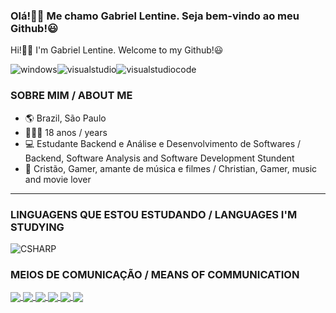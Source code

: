 ### Olá!👋🏻 Me chamo Gabriel Lentine. Seja bem-vindo ao meu Github!😃
<p>Hi!👋🏻 I'm Gabriel Lentine. Welcome to my Github!😃</p>

<img align="center" alt="windows" src="https://img.shields.io/badge/Windows-0078D6?style=for-the-badge&logo=windows&logoColor=white"/><img align="center" alt="visualstudio" src="https://img.shields.io/badge/Visual_Studio-5C2D91?style=for-the-badge&logo=visual%20studio&logoColor=white"/><img align="center" alt="visualstudiocode" src="https://img.shields.io/badge/Visual_Studio_Code-0078D4?style=for-the-badge&logo=visual%20studio%20code&logoColor=white"/>

### SOBRE MIM / ABOUT ME
- 🌎 Brazil, São Paulo
- 🧔🏻‍♂️ 18 anos / years
- 💻 Estudante Backend e Análise e Desenvolvimento de Softwares / Backend, Software Analysis and Software Development Stundent
- 🎲 Cristão, Gamer, amante de música e filmes / Christian, Gamer, music and movie lover
<hr>

### LINGUAGENS QUE ESTOU ESTUDANDO / LANGUAGES I'M STUDYING
<div>
  <img align="center" alt="CSHARP" src="https://img.shields.io/badge/C%23-239120?style=for-the-badge&logo=c-sharp&logoColor=white"/>
</div>

### MEIOS DE COMUNICAÇÃO / MEANS OF COMMUNICATION
<div>
  <a href="https://api.whatsapp.com/send?phone=5511993240918">
    <img align="center" src="https://img.shields.io/badge/WhatsApp-25D366?style=for-the-badge&logo=whatsapp&logoColor=white"/>
    
  <a href="https://www.linkedin.com/in/gabriel-lentine-83a316239/">
    <img align="center" src="https://img.shields.io/badge/LinkedIn-0077B5?style=for-the-badge&logo=linkedin&logoColor=white"/>
    
  <a href="discord.gg/lentinedev">
    <img align="center" src="https://img.shields.io/badge/Discord-7289DA?style=for-the-badge&logo=discord&logoColor=white"/>
    
  <a href="https://br.pinterest.com/gabriellentine66/">
    <img align="center" src="https://img.shields.io/badge/Pinterest-%23E60023.svg?&style=for-the-badge&logo=Pinterest&logoColor=white"/>
    
  <a href="gabrielmarinholentine@gmail.com">
    <img align="center" src="https://img.shields.io/badge/Gmail-D14836?style=for-the-badge&logo=gmail&logoColor=white"/>
    
  <a href="https://steamcommunity.com/id/lentine/">
    <img align="center" src="https://img.shields.io/badge/Steam-000000?style=for-the-badge&logo=steam&logoColor=white"/>
</div>
<br>
